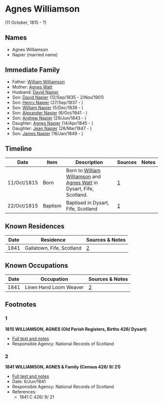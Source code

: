 ﻿---
layout: person
subject_key: i35381484
permalink: /people/i35381484
---

# Agnes Williamson
(11 October, 1815 - ?)

## Names

* Agnes Williamson
* Napier (married name)

## Immediate Family

* Father: [William Williamson](./@67023796@-william-williamson-b-d.md)
* Mother: [Agnes Watt](./@64447674@-agnes-watt-b-d.md)
* Husband: [David Napier](./@71012752@-david-napier-b-d.md)
* Son: [David Napier](./@41697732@-david-napier-b1835-9-12-d1901-11-2.md) (12/Sep/1835 - 2/Nov/1901)
* Son: [Henry Napier](./@7484846@-henry-napier-b1837-9-27-d.md) (27/Sep/1837 - )
* Son: [William Napier](./@18756558@-william-napier-b1839-12-5-d.md) (5/Dec/1839 - )
* Son: [Alexander Napier](./@42551448@-alexander-napier-b1841-10-6-d.md) (6/Oct/1841 - )
* Son: [Andrew Napier](./@90505172@-andrew-napier-b1843-6-29-d.md) (29/Jun/1843 - )
* Daughter: [Agnes Napier](./@67902640@-agnes-napier-b1845-4-14-d.md) (14/Apr/1845 - )
* Daughter: [Jean Napier](./@89412864@-jean-napier-b1847-3-28-d.md) (28/Mar/1847 - )
* Son: [James Napier](./@29473130@-james-napier-b1849-1-16-d.md) (16/Jan/1849 - )

## Timeline

Date | Item | Description | Sources | Notes
---|---|---|---|---
11/Oct/1815 | Born | Born to [William Williamson](./@67023796@-william-williamson-b-d.md) and [Agnes Watt](./@64447674@-agnes-watt-b-d.md) in Dysart, Fife, Scotland. | [1](#1) | 
22/Oct/1815 | Baptism | Baptised in Dysart, Fife, Scotland | [1](#1) | 

## Known Residences

Date | Residence | Sources & Notes
---|---|---
1841 | Gallatown, Fife, Scotland | [2](#2)

## Known Occupations

Date | Occupation | Sources & Notes
---|---|---
1841 | Linen Hand Loom Weaver | [2](#2)

## Footnotes

### 1

**1815 WILLIAMSON, AGNES (Old Parish Registers, Births 426/ Dysart)**

* [Full text and notes](../sources/@53611680@-1815-williamson,-agnes-old-parish-registers,-births-426-dysart-.md)
* Responsible Agency: National Records of Scotland

### 2

**1841 WILLIAMSON, AGNES & Family (Census 426/ 9/ 21)**

* [Full text and notes](../sources/@86663056@-1841-williamson,-agnes-&-family-census-426-9-21-.md)
* Date: 6/Jun/1841
* Responsible Agency: National Records of Scotland
* References: 
  * 1841 C 426/ 9/ 21


